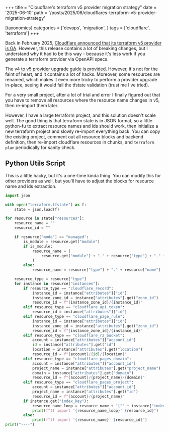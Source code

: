 +++
title = "Cloudflare's terraform v5 provider migration strategy"
date = '2025-06-10'
path = '/posts/2025/06/cloudflares-terraform-v5-provider-migration-strategy'

[taxonomies]
categories = ['devops', 'migration', ]
tags = ['cloudflare', 'terraform']
+++

Back in February 2025, [Cloudflare announced that its terraform v5 provider is GA](https://developers.cloudflare.com/changelog/2025-02-03-terraform-v5-provider/). However, this release contains a lot of breaking changes, but I understand why it had to be this way - because it's less work if you generate a terraform provider via OpenAPI specs.

The [v4 to v5 provider upgrade guide is provided](https://registry.terraform.io/providers/cloudflare/cloudflare/latest/docs/guides/version-5-upgrade). However, it's not for the faint of heart, and it contains a lot of hacks. Moreover, some resources are renamed, which makes it even more tricky to perform a provider upgrade in-place, seeing it would fail the tfstate validation (trust me I've tried).

For a very small project, after a lot of trial and error I finally figured out that you have to remove all resources where the resource name changes in v5, then re-import them later.

However, I have a large terraform project, and this solution doesn't scale well. The good thing is that terraform state is in JSON format, so a little python-fu to extract resource names and ids should work, then initialize a new terraform project and slowly re-import everything back. You can copy the existing project, comment out all resource blocks and backend definition, then re-import cloudflare resources in chunks, and `terraform plan` periodically for sanity check.

## Python Utils Script

This is a little hacky, but it's a one-time kinda thing. You can modify this for other providers as well, but you'll have to adjust the blocks for resource name and ids extraction.

```python
import json

with open("terraform.tfstate") as f:
    state = json.load(f)

for resource in state["resources"]:
    resource_name = ""
    resource_id = ""

    if resource["mode"] == "managed":
        is_module = resource.get("module")
        if is_module:
            resource_name = (
                resource.get("module") + "." + resource["type"] + "." + resource["name"]
            )
        else:
            resource_name = resource["type"] + "." + resource["name"]

    resource_type = resource["type"]
    for instance in resource["instances"]:
        if resource_type == "cloudflare_record":
            instance_id = instance["attributes"]["id"]
            instance_zone_id = instance["attributes"].get("zone_id")
            resource_id = f"{instance_zone_id}/{instance_id}"
        elif resource_type == "cloudflare_api_token":
            resource_id = instance["attributes"]["id"]
        elif resource_type == "cloudflare_page_rule":
            instance_id = instance["attributes"]["id"]
            instance_zone_id = instance["attributes"].get("zone_id")
            resource_id = f"{instance_zone_id}/{instance_id}"
        elif resource_type == "cloudflare_r2_bucket":
            account = instance["attributes"]["account_id"]
            id = instance["attributes"].get("id")
            location = instance["attributes"].get("location")
            resource_id = f"{account}/{id}/{location}"
        elif resource_type == "cloudflare_pages_domain":
            account = instance["attributes"]["account_id"]
            project_name = instance["attributes"].get("project_name")
            domain = instance["attributes"].get("domain")
            resource_id = f"{account}/{project_name}/{domain}"
        elif resource_type == "cloudflare_pages_project":
            account = instance["attributes"]["account_id"]
            project_name = instance["attributes"].get("id")
            resource_id = f"{account}/{project_name}"
        if instance.get("index_key"):
            resource_name_loop = resource_name + '["' + instance["index_key"] + '"]'
            print(f"tf import '{resource_name_loop}' {resource_id}")
        else:
            print(f"tf import '{resource_name}' {resource_id}")
print("----")
```
